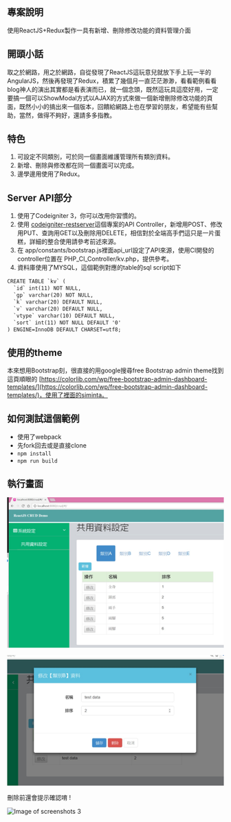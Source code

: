 ## 專案說明

使用ReactJS+Redux製作一具有新增、刪除修改功能的資料管理介面 

## 開頭小話

取之於網路，用之於網路，自從發現了ReactJS這玩意兒就放下手上玩一半的AngularJS，然後再發現了Redux，積累了幾個月一直茫茫渺渺，看看範例看看blog神人的演出其實都是看表演而已，就一個念頭，既然這玩具這麼好用，一定要搞一個可以ShowModal方式以AJAX的方式來做一個新增刪除修改功能的頁面，既然小小的搞出來一個版本，回饋給網路上也在學習的朋友，希望能有些幫助，當然，做得不夠好，還請多多指教。

## 特色

1. 可設定不同類別，可於同一個畫面維護管理所有類別資料。
2. 新增、刪除與修改都在同一個畫面可以完成。
3. 邊學邊用使用了Redux。

## Server API部分

1. 使用了Codeigniter 3，你可以改用你習慣的。
2. 使用 [codeigniter-restserver](https://github.com/chriskacerguis/codeigniter-restserver)這個專案的API Controller，新增用POST、修改用PUT、查詢用GET以及刪除用DELETE，相信對於全端高手們這只是一片蛋糕，詳細的整合使用請參考前述來源。
3. 在 app/constants/bootstrap.js裡面api_url設定了API來源，使用CI開發的controller位置在 PHP_CI_Controller/kv.php，提供參考。
4. 資料庫使用了MYSQL，這個範例對應的table的sql script如下

```
CREATE TABLE `kv` (
  `id` int(11) NOT NULL,
  `gp` varchar(20) NOT NULL,
  `k` varchar(20) DEFAULT NULL,
  `v` varchar(20) DEFAULT NULL,
  `vtype` varchar(10) DEFAULT NULL,
  `sort` int(11) NOT NULL DEFAULT '0'
) ENGINE=InnoDB DEFAULT CHARSET=utf8;

```

## 使用的theme

本來想用Bootstrap刻，很直接的用google搜尋free Bootstrap admin theme找到這頁順眼的 [https://colorlib.com/wp/free-bootstrap-admin-dashboard-templates/](https://colorlib.com/wp/free-bootstrap-admin-dashboard-templates/)，使用了裡面的siminta。

## 如何測試這個範例

* 使用了webpack
* 先fork回去或是直接clone
* `npm install`
* `npm run build`

## 執行畫面

![Image of screenshots 1](img/pica.jpg)

![Image of screenshots 2](img/picb.jpg)

刪除前還會提示確認唷 !

![Image of screenshots 3](img/pic.jpg)
